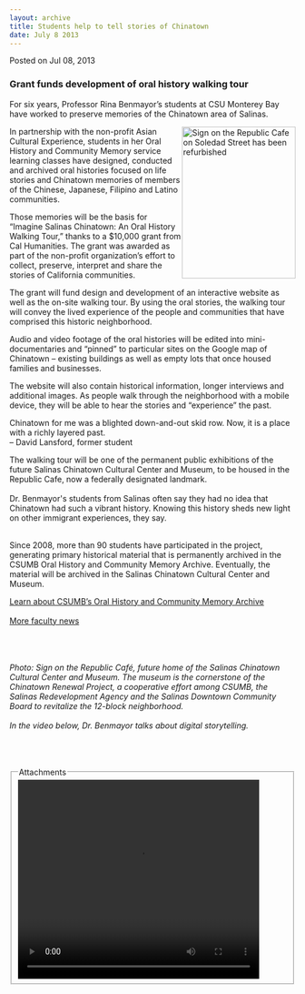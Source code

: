 ```yaml
---
layout: archive
title: Students help to tell stories of Chinatown
date: July 8 2013
---
```





<span class="date">Posted on Jul 08, 2013    </span>
<h3>Grant funds development of oral history walking tour</h3>
<p>For six years, Professor Rina Benmayor&#x2019;s students at CSU
Monterey Bay have worked to preserve memories of the Chinatown area
of Salinas.</p>
<p><img alt="Sign on the Republic Cafe on Soledad Street has been refurbished" src="http://news.csumb.edu/sites/default/files/65/attachments/news/images/chop_suey_sign_sm.jpg" style="float:right; width:200px; height:267px">In partnership
with the non-profit Asian Cultural Experience, students in her Oral
History and Community Memory service learning classes have
designed, conducted and archived oral histories focused on life
stories and Chinatown memories of members of the Chinese, Japanese,
Filipino and Latino communities.</img></p>
<p>Those memories will be the basis for &#x201C;Imagine Salinas Chinatown:
An Oral History Walking Tour,&#x201D; thanks to a $10,000 grant from Cal
Humanities. The grant was awarded as part of the non-profit
organization&#x2019;s effort to collect, preserve, interpret and share the
stories of California communities.</p>
<p>The grant will fund design and development of an interactive
website as well as the on-site walking tour. By using the oral
stories, the walking tour will convey the lived experience of the
people and communities that have comprised this historic
neighborhood.</p>
<p>Audio and video footage of the oral histories will be edited
into mini-documentaries and &#x201C;pinned&#x201D; to particular sites on the
Google map of Chinatown &#x2013; existing buildings as well as empty lots
that once housed families and businesses.</p>
<p>The website will also contain historical information, longer
interviews and additional images. As people walk through the
neighborhood with a mobile device, they will be able to hear the
stories and &#x201C;experience&#x201D; the past.</p>
<p class="pullquote">Chinatown for me was a blighted down-and-out
skid row. Now, it is a place with a richly layered past.<br>
&#x2013; David Lansford, former student</br></p>
<p>The walking tour will be one of the permanent public exhibitions
of the future Salinas Chinatown Cultural Center and Museum, to be
housed in the Republic Cafe, now a federally designated
landmark.<br>
<br>
Dr. Benmayor&apos;s students from Salinas often say they had no idea
that Chinatown had such a vibrant history. Knowing this history
sheds new light on other immigrant experiences, they say.</br></br></p>
<p>Since 2008, more than 90 students have participated in the
project, generating primary historical material that is permanently
archived in the CSUMB Oral History and Community Memory Archive.
Eventually, the material will be archived in the Salinas Chinatown
Cultural Center and Museum.</p>
<p><a href="http://hcom.csumb.edu/oral-history" rel="nofollow">Learn about CSUMB&#x2019;s Oral History and Community Memory
Archive</a><br>
<br>
<a href="../../jan/31/faculty-highlights.html" rel="nofollow">More
faculty news</a><br>
&#xA0;</br></br></br></p>
<p class="small"><em>Photo: Sign on the Republic Caf&#xE9;, future home
of the Salinas Chinatown Cultural Center and Museum. The museum is
the cornerstone of the Chinatown Renewal Project, a cooperative
effort among CSUMB, the Salinas Redevelopment Agency and the
Salinas Downtown Community Board to revitalize the 12-block
neighborhood.<br>
<br>
In the video below, Dr. Benmayor talks about digital
storytelling.<br>
&#xA0;</br></br></br></em></p>
<fieldset class="fieldgroup group-attachments">
<legend>Attachments</legend>
<div class="field field-type-emvideo field-field-attach-video">
<div class="field-items">
<div class="field-item odd">
<div class="emvideo emvideo-video emvideo-youtube">
<div class="emfield-emvideo emfield-emvideo-youtube">
<div id="emvideo-youtube-flash-wrapper-1">
<!--<object type="application/x-shockwave-flash" height="350" width="425" data="http://www.youtube.com/v/bLbh2gw8EsA&amp;rel=0&amp;enablejsapi=1&amp;playerapiid=ytplayer&amp;fs=1" id="emvideo-youtube-flash-1">
          <param name="movie" value="http://www.youtube.com/v/bLbh2gw8EsA&amp;rel=0&amp;enablejsapi=1&amp;playerapiid=ytplayer&amp;fs=1" />
          <param name="allowScriptAccess" value="sameDomain"/>
          <param name="quality" value="best"/>
          <param name="allowFullScreen" value="true"/>
          <param name="bgcolor" value="#FFFFFF"/>
          <param name="scale" value="noScale"/>
          <param name="salign" value="TL"/>
          <param name="FlashVars" value="playerMode=embedded" />
          <param name="wmode" value="transparent" />
        </object>-->
<video controls="" width="425" height="350">
<source src="http://r18---sn-o097zne6.googlevideo.com/videoplayback?signature=E87991EC509CC0DE63E55CB0776B6224BF7A5799.E267605422ED9571464D6DFD48AD2DBB1C678FAE&amp;pl=23&amp;upn=-jv_Uibbea4&amp;dur=228.228&amp;id=o-AJXu9pFneHnsULDszYafZuytAU8HvSSEBRZeTBGreAFb&amp;sver=3&amp;mv=m&amp;mt=1422316870&amp;initcwndbps=4486250&amp;fexp=900718,907263,916104,923368,927622,929821,930676,936121,9406392,941004,943917,947225,948124,952302,952605,952901,955301,957103,957105,957201,959701&amp;ms=au&amp;itag=18&amp;key=yt5&amp;source=youtube&amp;mm=31&amp;ip=198.189.249.65&amp;expire=1422338541&amp;ipbits=0&amp;ratebypass=yes&amp;sparams=dur,id,initcwndbps,ip,ipbits,itag,mm,ms,mv,pl,ratebypass,source,upn,expire&amp;name=bLbh2gw8EsA" type="video/mp4"/></video></div>
</div>
</div>
</div>
</div>
</div>
</fieldset>





